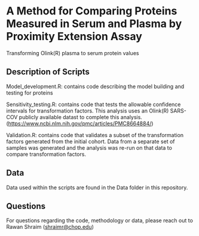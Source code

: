 # A Method for Comparing Proteins Measured in Serum and Plasma by Proximity Extension Assay 

Transforming Olink(R) plasma to serum protein values

## Description of Scripts 
Model_development.R: contains code describing the model building and testing for proteins 

Sensitivity_testing.R: contains code that tests the allowable confidence intervals for transformation factors. This analysis uses an Olink(R) SARS-COV publicly available datast to complete this analysis. (https://www.ncbi.nlm.nih.gov/pmc/articles/PMC8664884/) 

Validation.R: contains code that validates a subset of the transformation factors generated from the initial cohort. Data from a separate set of samples was generated and the analysis was re-run on that data to compare transformation factors. 

## Data 

Data used within the scripts are found in the Data folder in this repository. 


## Questions

For questions regarding the code, methodology or data, please reach out to Rawan Shraim (shraimr@chop.edu) 



